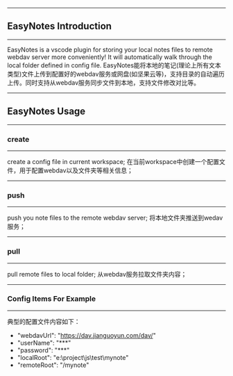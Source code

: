 ---------------------------
## EasyNotes Introduction
---------------------------
EasyNotes is a vscode plugin for storing your local notes files to remote webdav server more conveniently!
It will automatically walk through the local folder defined in config file.
EasyNotes能将本地的笔记(理论上所有文本类型)文件上传到配置好的webdav服务或网盘(如坚果云等)，支持目录的自动遍历上传。同时支持从webdav服务同步文件到本地，支持文件修改对比等。

---------------------------
## EasyNotes Usage
---------------------------

### create
---------------------------
create a config file in current workspace;
在当前workspace中创建一个配置文件，用于配置webdav以及文件夹等相关信息；

---------------------------
### push
---------------------------
push you note files to the remote webdav server;
将本地文件夹推送到wedav服务；

---------------------------
### pull
---------------------------
pull remote files to local folder;
从webdav服务拉取文件夹内容；

---------------------------
### Config Items For Example
---------------------------
典型的配置文件内容如下：
- "webdavUrl": "https://dav.jianguoyun.com/dav/"
- "userName": "***"
- "password": "***"
- "localRoot": "e:\\project\\js\\test\\mynote"
- "remoteRoot": "/mynote"